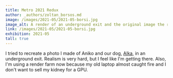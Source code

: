 ```yaml
---
title: Metro 2021 Redux
author: _authors/zoltan_borsos.md
image: /images/2021-05/2021-05-borsi.jpg
image_alt: A render of an underground exit and the original image the render is based on
link: /images/2021-05/2021-05-borsi.jpg
exhibition: 2021-05
tall: true
---
```


I tried to recreate a photo I made of Aniko and our dog, [Alka](https://www.instagram.com/alkalandor/), in an underground exit. Realism is very hard, but I feel like I'm getting there. Also, I'm using a render farm now because my old laptop almost caught fire and I don't want to sell my kidney for a GPU.